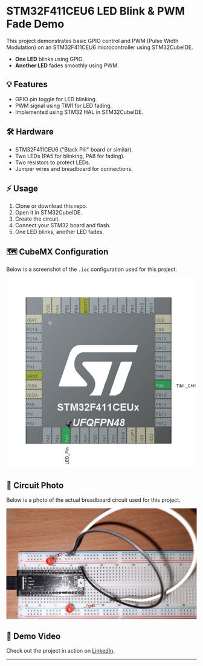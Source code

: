 # STM32F411CEU6 LED Blink & PWM Fade Demo

This project demonstrates basic GPIO control and PWM (Pulse Width Modulation) on an STM32F411CEU6 microcontroller using STM32CubeIDE.

- **One LED** blinks using GPIO.
- **Another LED** fades smoothly using PWM.

## 💡 Features

- GPIO pin toggle for LED blinking.
- PWM signal using TIM1 for LED fading.
- Implemented using STM32 HAL in STM32CubeIDE.

## 🛠️ Hardware

- STM32F411CEU6 ("Black Pill" board or similar).
- Two LEDs (PA5 for blinking, PA8 for fading).
- Two resistors to protect LEDs.
- Jumper wires and breadboard for connections.

## ⚡ Usage

1. Clone or download this repo.
2. Open it in STM32CubeIDE.
3. Create the circuit.
4. Connect your STM32 board and flash.
5. One LED blinks, another LED fades.

## 🗺️ CubeMX Configuration

Below is a screenshot of the `.ioc` configuration used for this project.

![IOC Screenshot](ioc_screenshot.png)

## 🔌 Circuit Photo

Below is a photo of the actual breadboard circuit used for this project.

![Connection Diagram](connection_diagram_updated.jpg)

## 🎥 Demo Video

Check out the project in action on [LinkedIn](https://www.linkedin.com/posts/kisoththamanm_stm32-embeddedsystems-pwm-activity-7334945579623399424-wEJQ?utm_source=share&utm_medium=member_android&rcm=ACoAAEzVOzIBiqu6-2ZftSgw27DVIqZvn8j2sg0).

---
